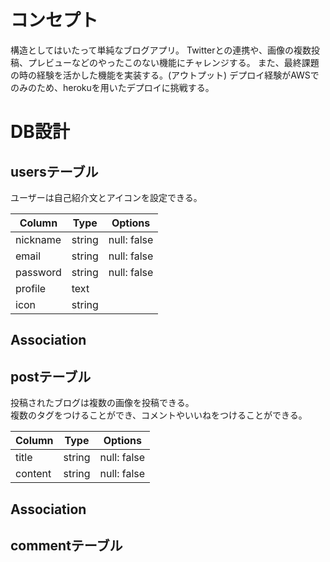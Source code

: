 # コンセプト
構造としてはいたって単純なブログアプリ。
Twitterとの連携や、画像の複数投稿、プレビューなどのやったこのない機能にチャレンジする。
また、最終課題の時の経験を活かした機能を実装する。(アウトプット)
デプロイ経験がAWSでのみのため、herokuを用いたデプロイに挑戦する。


# DB設計

## usersテーブル
ユーザーは自己紹介文とアイコンを設定できる。

|Column|Type|Options|
|------|----|-------|
|nickname|string|null: false|
|email|string|null: false|
|password|string|null: false|
|profile|text||
|icon|string||

## Association


## postテーブル
投稿されたブログは複数の画像を投稿できる。
<br>複数のタグをつけることができ、コメントやいいねをつけることができる。

|Column|Type|Options|
|------|----|-------|
|title|string|null: false|
|content|string|null: false|

## Association


## commentテーブル